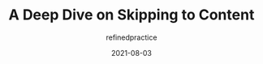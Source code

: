 ---
author: refinedpractice
date: 2021-08-03
eleventyExcludeFromCollections: true
publisher: css
tags:
  - accessibility
target_url: https://css-tricks.com/a-deep-dive-on-skipping-to-content/
title: A Deep Dive on Skipping to Content
---